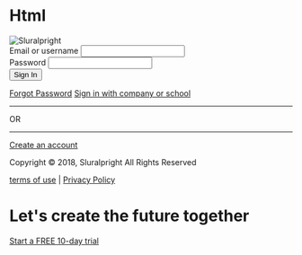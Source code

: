 # Html
<div id="wrapper">
      <div id="left">
        <div id="signin">
          <div class="logo">
            <img src="https://image.ibb.co/hW1YHq/login-logo.png" alt="Sluralpright" />
          </div>
          <form>
            <div>
              <label>Email or username</label>
              <input type="text" class="text-input" />
            </div>
            <div>
              <label>Password</label>
              <input type="password" class="text-input" />
            </div>
            <button type="submit" class="primary-btn">Sign In</button>
          </form>
          <div class="links">
            <a href="#">Forgot Password</a>
            <a href="#">Sign in with company or school</a>
          </div>
          <div class="or">
            <hr class="bar" />
            <span>OR</span>
            <hr class="bar" />
          </div>
          <a href="#" class="secondary-btn">Create an account</a>
        </div>
        <footer id="main-footer">
          <p>Copyright &copy; 2018, Sluralpright All Rights Reserved</p>
          <div>
            <a href="#">terms of use</a> | <a href="#">Privacy Policy</a>
          </div>
        </footer>
      </div>
      <div id="right">
        <div id="showcase">
          <div class="showcase-content">
            <h1 class="showcase-text">
              Let's create the future <strong>together</strong>
            </h1>
            <a href="#" class="secondary-btn">Start a FREE 10-day trial</a>
          </div>
        </div>
      </div>
    </div>
